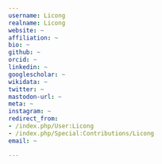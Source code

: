 ```yaml
---
username: Licong
realname: Licong
website: ~
affiliation: ~
bio: ~
github: ~
orcid: ~
linkedin: ~
googlescholar: ~
wikidata: ~
twitter: ~
mastodon-url: ~
meta: ~
instagram: ~
redirect_from:
- /index.php/User:Licong
- /index.php/Special:Contributions/Licong
email: ~

---
```

